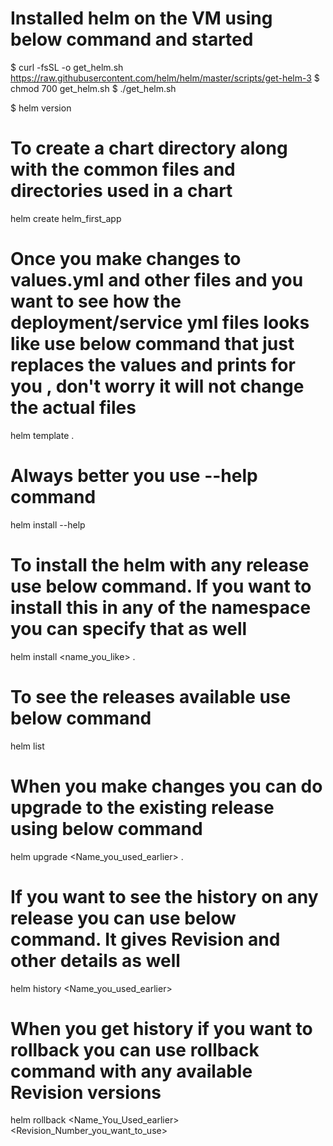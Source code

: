 # Installed helm on the VM using below command and started 

$ curl -fsSL -o get_helm.sh https://raw.githubusercontent.com/helm/helm/master/scripts/get-helm-3
$ chmod 700 get_helm.sh
$ ./get_helm.sh

$ helm version


# To create a chart directory along with the common files and directories used in a chart

helm create helm_first_app


# Once you make changes to values.yml and other files and you want to see how the deployment/service yml files looks like use below command that just replaces the values and prints for you , don't worry it will not change the actual files

helm template .


# Always better you use --help command

helm install --help


# To install the helm with any release use below command. If you want to install this in any of the namespace you can specify that as well

helm install <name_you_like> .


# To see the releases available use below command

helm list


# When you make changes you can do upgrade to the existing release using below command

helm upgrade <Name_you_used_earlier> .


# If you want to see the history on any release you can use below command. It gives Revision and other details as well

helm history <Name_you_used_earlier>


# When you get history if you want to rollback you can use rollback command with any available Revision versions

helm rollback <Name_You_Used_earlier> <Revision_Number_you_want_to_use>


